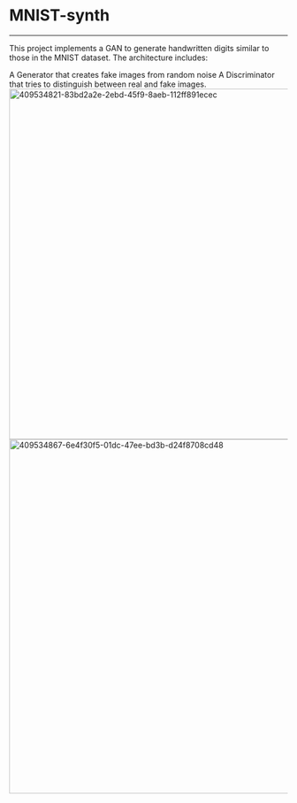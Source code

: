 # MNIST-synth
---
This project implements a GAN to generate handwritten digits similar to those in the MNIST dataset. The architecture includes:

A Generator that creates fake images from random noise
A Discriminator that tries to distinguish between real and fake images.
<img width="634" alt="409534821-83bd2a2e-2ebd-45f9-8aeb-112ff891ecec" src="https://github.com/user-attachments/assets/8f7baf4d-01f3-4277-9c25-174968d16afb" />
<img width="641" alt="409534867-6e4f30f5-01dc-47ee-bd3b-d24f8708cd48" src="https://github.com/user-attachments/assets/29d166dd-6cb2-48f9-95ed-a803669b0634" />


